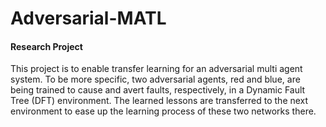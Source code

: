 # Adversarial-MATL
#### Research Project
This project is to enable transfer learning for an adversarial multi agent system. To be more specific, two adversarial agents, red and blue, are being trained to cause and avert faults, respectively, in a Dynamic Fault Tree (DFT) environment. The learned lessons are transferred to the next environment to ease up the learning process of these two networks there.
